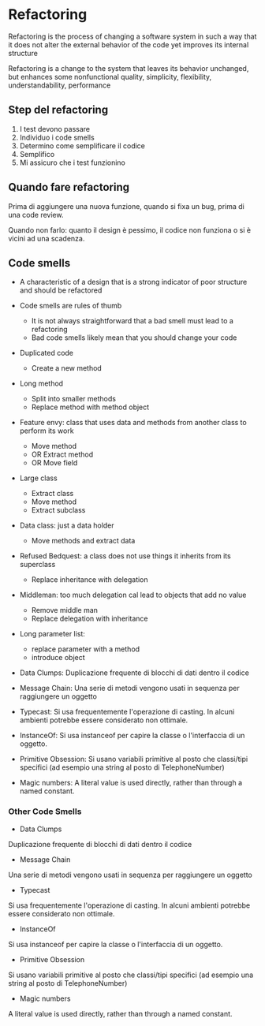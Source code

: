 # Refactoring

Refactoring is the process of changing a software system in such a way that it does not alter the external behavior of the code yet improves its internal structure

Refactoring is a change to the system that leaves its behavior unchanged, but enhances some nonfunctional quality, simplicity, flexibility, understandability, performance

## Step del refactoring

1) I test devono passare
2) Individuo i code smells
3) Determino come semplificare il codice
4) Semplifico
5) Mi assicuro che i test funzionino

## Quando fare refactoring

Prima di aggiungere una nuova funzione, quando si fixa un bug, prima di una code review.

Quando non farlo: quanto il design è pessimo, il codice non funziona o si è vicini ad una scadenza.

## Code smells

* A characteristic of a design that is a strong indicator of poor structure and should be refactored
* Code smells are rules of thumb
	* It is not always straightforward that a bad smell must lead to a refactoring
	* Bad code smells likely mean that you should change your code

* Duplicated code
	* Create a new method
* Long method
	* Split into smaller methods
	* Replace method with method object
* Feature envy: class that uses data and methods from another class to perform its work
	* Move method
	* OR Extract method
	* OR Move field
* Large class
	* Extract class
	* Move method
	* Extract subclass
* Data class: just a data holder
	* Move methods and extract data
* Refused Bedquest: a class does not use things it inherits from its superclass
	* Replace inheritance with delegation
* Middleman: too much delegation cal lead to objects that add no value
	* Remove middle man
	* Replace delegation with inheritance
* Long parameter list:
	* replace parameter with a method
	* introduce object
* Data Clumps: Duplicazione frequente di blocchi di dati dentro il codice
* Message Chain: Una serie di metodi vengono usati in sequenza per raggiungere un oggetto
* Typecast: Si usa frequentemente l'operazione di casting. In alcuni ambienti potrebbe essere considerato non ottimale.
* InstanceOf: Si usa instanceof per capire la classe o l'interfaccia di un oggetto.
* Primitive Obsession: Si usano variabili primitive al posto che classi/tipi specifici (ad esempio una string al posto di TelephoneNumber)
* Magic numbers: A literal value is used directly, rather than through a named constant.


### Other Code Smells

* Data Clumps

Duplicazione frequente di blocchi di dati dentro il codice

* Message Chain

Una serie di metodi vengono usati in sequenza per raggiungere un oggetto

* Typecast

Si usa frequentemente l'operazione di casting. In alcuni ambienti potrebbe essere considerato non ottimale.

* InstanceOf

Si usa instanceof per capire la classe o l'interfaccia di un oggetto.

* Primitive Obsession

Si usano variabili primitive al posto che classi/tipi specifici (ad esempio una string al posto di TelephoneNumber)

* Magic numbers

A literal value is used directly, rather than through a named constant.

